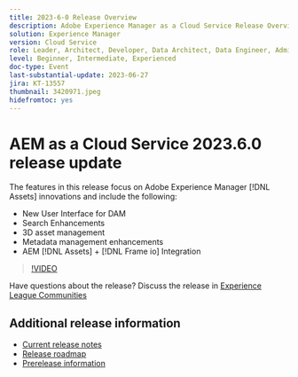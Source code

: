 ```yaml
---
title: 2023-6-0 Release Overview
description: Adobe Experience Manager as a Cloud Service Release Overview Video 2023.6.0The features in this release focus on Experience Manager Assets innovations and include the following - New User Interface for DAM Search Enhancements 3D asset management Metadata management enhancements AEM [!DNL Assets] + [!DNL Frame io]  Integration
solution: Experience Manager
version: Cloud Service
role: Leader, Architect, Developer, Data Architect, Data Engineer, Admin, User
level: Beginner, Intermediate, Experienced
doc-type: Event
last-substantial-update: 2023-06-27
jira: KT-13557
thumbnail: 3420971.jpeg
hidefromtoc: yes
---
```


# AEM as a Cloud Service 2023.6.0 release update 


The features in this release focus on Adobe Experience Manager [!DNL Assets] innovations and include the following:

* New User Interface for DAM
* Search Enhancements
* 3D asset management
* Metadata management enhancements
* AEM [!DNL Assets] + [!DNL Frame io] Integration

>[!VIDEO](https://video.tv.adobe.com/v/3420971/?learn=on)


Have questions about the release?  Discuss the release in [Experience League Communities](https://adobe.ly/43FGHk0  )

## Additional release information

* [Current release notes](https://experienceleague.adobe.com/docs/experience-manager-cloud-service/content/release-notes/home.html)
* [Release roadmap](https://experienceleague.adobe.com/docs/experience-manager-release-information/aem-release-updates/update-releases-roadmap.html)
* [Prerelease information](https://experienceleague.adobe.com/docs/experience-manager-cloud-service/content/release-notes/prerelease.html)